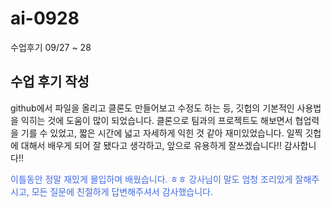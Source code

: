 # ai-0928
수업후기 09/27 ~ 28

## 수업 후기 작성
github에서 파일을 올리고 클론도 만들어보고 수정도 하는 등, 깃헙의 기본적인 사용법을 익히는 것에 도움이 많이 되었습니다. 클론으로 팀과의 프로젝트도 해보면서 협업력을 기를 수 있었고, 짧은 시간에 넓고 자세하게 익힌 것 같아 재미있었습니다. 일찍 깃헙에 대해서 배우게 되어 잘 됐다고 생각하고, 앞으로 유용하게 잘쓰겠습니다!! 감사합니다!! 



<span style="cursor:hand;color:royalblue" >이틀동안 정말 재밌게 몰입하며 배웠습니다.  ㅎㅎ 강사님이 말도 엄청 조리있게 잘해주시고, 모든 질문에 친절하게 답변해주셔서 감사했습니다.  </span>





 

